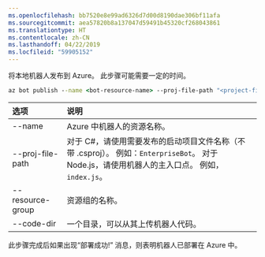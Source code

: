 ```yaml
---
ms.openlocfilehash: bb7520e8e99ad6326d7d00d8190dae306bf11afa
ms.sourcegitcommit: aea57820b8a137047d59491b45320cf268043861
ms.translationtype: HT
ms.contentlocale: zh-CN
ms.lasthandoff: 04/22/2019
ms.locfileid: "59905152"
---
```

将本地机器人发布到 Azure。 此步骤可能需要一定的时间。

```cmd
az bot publish --name <bot-resource-name> --proj-file-path "<project-file-name>" --resource-group <resource-group-name> --code-dir <directory-path> --verbose --version v4
```

| 选项 | 说明 |
|:---|:---|
| --name | Azure 中机器人的资源名称。 |
| --proj-file-path | 对于 C#，请使用需要发布的启动项目文件名称（不带 .csproj）。 例如：`EnterpriseBot`。 对于 Node.js，请使用机器人的主入口点。 例如，`index.js`。 |
| --resource-group | 资源组的名称。 |
| --code-dir | 一个目录，可以从其上传机器人代码。 |

此步骤完成后如果出现“部署成功!” 消息，则表明机器人已部署在 Azure 中。
